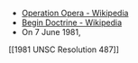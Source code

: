- [Operation Opera - Wikipedia](https://en.wikipedia.org/wiki/Operation_Opera)
- [Begin Doctrine - Wikipedia](https://en.wikipedia.org/wiki/Begin_Doctrine)
- On 7 June 1981, 

[[1981 UNSC Resolution 487]]